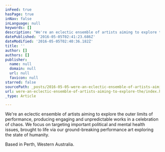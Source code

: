 ```yaml
---
inFeed: true
hasPage: true
inNav: false
inLanguage: null
keywords: []
description: "We're an eclectic ensemble of artists aiming to explore the outer limits of performance, producing engaging and unpredictable works in a celebration of chaos. We focus on targeting important political and mental health issues, brought to life via our ground-breaking performance art exploring the state of humanity."
datePublished: '2016-05-05T02:41:23.686Z'
dateModified: '2016-05-05T02:40:36.182Z'
title: ''
author: []
authors: []
publisher:
  name: null
  domain: null
  url: null
  favicon: null
starred: false
sourcePath: _posts/2016-05-05-were-an-eclectic-ensemble-of-artists-aiming-to-explore-the.md
url: were-an-eclectic-ensemble-of-artists-aiming-to-explore-the/index.html
_type: Article

---
```

We're an eclectic ensemble of artists aiming to explore the outer limits of performance, producing engaging and unpredictable works in a celebration of chaos. We focus on targeting important political and mental health issues, brought to life via our ground-breaking performance art exploring the state of humanity.

Based in Perth, Western Australia.